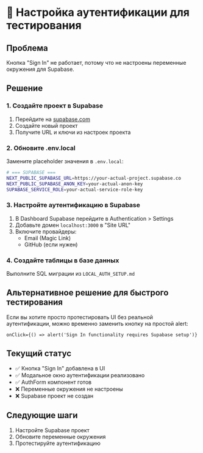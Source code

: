 # 🔐 Настройка аутентификации для тестирования

## Проблема
Кнопка "Sign In" не работает, потому что не настроены переменные окружения для Supabase.

## Решение

### 1. Создайте проект в Supabase
1. Перейдите на [supabase.com](https://supabase.com)
2. Создайте новый проект
3. Получите URL и ключи из настроек проекта

### 2. Обновите .env.local
Замените placeholder значения в `.env.local`:

```bash
# === SUPABASE ===
NEXT_PUBLIC_SUPABASE_URL=https://your-actual-project.supabase.co
NEXT_PUBLIC_SUPABASE_ANON_KEY=your-actual-anon-key
SUPABASE_SERVICE_ROLE=your-actual-service-role-key
```

### 3. Настройте аутентификацию в Supabase
1. В Dashboard Supabase перейдите в Authentication > Settings
2. Добавьте домен `localhost:3000` в "Site URL"
3. Включите провайдеры:
   - Email (Magic Link)
   - GitHub (если нужен)

### 4. Создайте таблицы в базе данных
Выполните SQL миграции из `LOCAL_AUTH_SETUP.md`

## Альтернативное решение для быстрого тестирования

Если вы хотите просто протестировать UI без реальной аутентификации, можно временно заменить кнопку на простой alert:

```tsx
onClick={() => alert('Sign In functionality requires Supabase setup')}
```

## Текущий статус
- ✅ Кнопка "Sign In" добавлена в UI
- ✅ Модальное окно аутентификации реализовано
- ✅ AuthForm компонент готов
- ❌ Переменные окружения не настроены
- ❌ Supabase проект не создан

## Следующие шаги
1. Настройте Supabase проект
2. Обновите переменные окружения
3. Протестируйте аутентификацию
